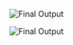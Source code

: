 

![Final Output](https://user-images.githubusercontent.com/106425118/173025916-5f455caf-331d-4ab7-a5fe-d44611835a41.png)



![Final Output](https://user-images.githubusercontent.com/106425118/173025916-5f455caf-331d-4ab7-a5fe-d44611835a41.png)

